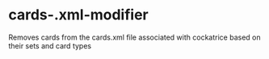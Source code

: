 cards-.xml-modifier
===================

Removes cards from the cards.xml file associated with cockatrice based on their sets and card types
